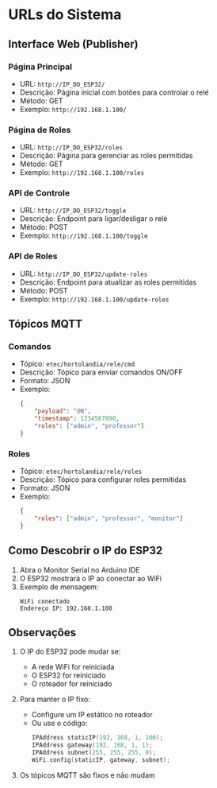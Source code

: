 # URLs do Sistema

## Interface Web (Publisher)

### Página Principal
- URL: `http://IP_DO_ESP32/`
- Descrição: Página inicial com botões para controlar o relé
- Método: GET
- Exemplo: `http://192.168.1.100/`

### Página de Roles
- URL: `http://IP_DO_ESP32/roles`
- Descrição: Página para gerenciar as roles permitidas
- Método: GET
- Exemplo: `http://192.168.1.100/roles`

### API de Controle
- URL: `http://IP_DO_ESP32/toggle`
- Descrição: Endpoint para ligar/desligar o relé
- Método: POST
- Exemplo: `http://192.168.1.100/toggle`

### API de Roles
- URL: `http://IP_DO_ESP32/update-roles`
- Descrição: Endpoint para atualizar as roles permitidas
- Método: POST
- Exemplo: `http://192.168.1.100/update-roles`

## Tópicos MQTT

### Comandos
- Tópico: `etec/hortolandia/rele/cmd`
- Descrição: Tópico para enviar comandos ON/OFF
- Formato: JSON
- Exemplo:
  ```json
  {
      "payload": "ON",
      "timestamp": 1234567890,
      "roles": ["admin", "professor"]
  }
  ```

### Roles
- Tópico: `etec/hortolandia/rele/roles`
- Descrição: Tópico para configurar roles permitidas
- Formato: JSON
- Exemplo:
  ```json
  {
      "roles": ["admin", "professor", "monitor"]
  }
  ```

## Como Descobrir o IP do ESP32

1. Abra o Monitor Serial no Arduino IDE
2. O ESP32 mostrará o IP ao conectar ao WiFi
3. Exemplo de mensagem:
   ```
   WiFi conectado
   Endereço IP: 192.168.1.100
   ```

## Observações

1. O IP do ESP32 pode mudar se:
   - A rede WiFi for reiniciada
   - O ESP32 for reiniciado
   - O roteador for reiniciado

2. Para manter o IP fixo:
   - Configure um IP estático no roteador
   - Ou use o código:
     ```cpp
     IPAddress staticIP(192, 168, 1, 100);
     IPAddress gateway(192, 168, 1, 1);
     IPAddress subnet(255, 255, 255, 0);
     WiFi.config(staticIP, gateway, subnet);
     ```

3. Os tópicos MQTT são fixos e não mudam 